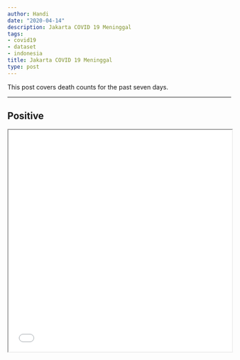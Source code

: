 ```yaml
---
author: Handi
date: "2020-04-14"
description: Jakarta COVID 19 Meninggal
tags:
- covid19
- dataset
- indonesia
title: Jakarta COVID 19 Meninggal
type: post
---
```


This post covers death counts for the past seven days.
<!--more-->
---

## Positive
<iframe seamless src="/leafmap/leafMapMENINGGAL.html" width="100%" height="500"></iframe>
